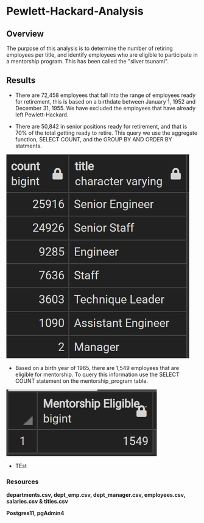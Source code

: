 # Pewlett-Hackard-Analysis

## Overview
The purpose of this analysis is to determine the number of retiring employees per title, and identify employees who are eligible to participate in a mentorship program. This has been called the "silver tsunami".

## Results
- There are 72,458 employees that fall into the range of employees ready for retirement, this is based on a birthdate between January 1, 1952 and December 31, 1955. We have excluded the employees that have already left Pewlett-Hackard. 

- There are 50,842 in senior positions ready for retirement, and that is 70% of the total getting ready to retire. This query we use the aggregate function, SELECT COUNT, and the GROUP BY AND ORDER BY statments.

![Retiring Titles](https://github.com/pcar22/Pewlett-Hackard-Analysis/blob/main/Analysis%20Projects%20Folder/Pewlett-Hackard-Analysis%20Folder/Screen%20Captures/retiring_titles.png)

- Based on a birth year of 1965, there are 1,549 employees that are eligible for mentorship. To query this information use the SELECT COUNT statement on the mentorship_program table.

![Mentorship Program](https://github.com/pcar22/Pewlett-Hackard-Analysis/blob/main/Analysis%20Projects%20Folder/Pewlett-Hackard-Analysis%20Folder/Screen%20Captures/Mentorship_Eligible.png)

- TEst




### Resources
**departments.csv, dept_emp.csv, dept_manager.csv, employees.csv, salaries.csv & titles.csv**

**Postgres11, pgAdmin4**

### 
